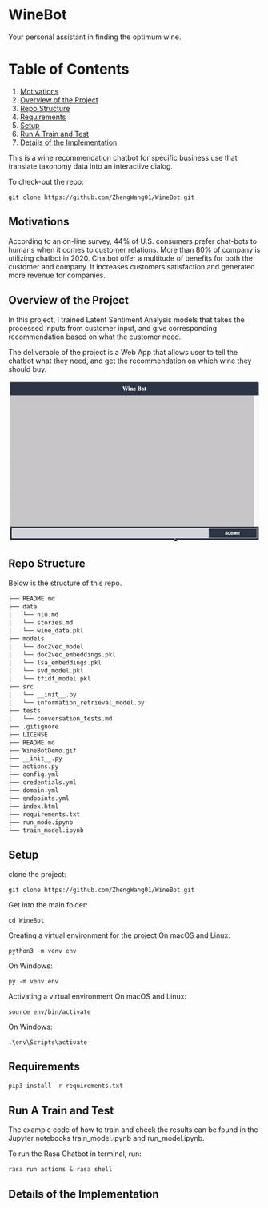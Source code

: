 # WineBot
Your personal assistant in finding the optimum wine.

# Table of Contents
1. [Motivations](README.md#motivations)
2. [Overview of the Project](README.md#overview-of-the-project)
3. [Repo Structure](README.md#repo-structure)
4. [Requirements](README.md#requirements)
5. [Setup](README.md#setup)
6. [Run A Train and Test](README.md#run-a-train-and-test)
10. [Details of the Implementation](README.md#details-of-the-implementation)

 This is a wine recommendation chatbot for specific business use that translate taxonomy data into an interactive dialog.

To check-out the repo:

```
git clone https://github.com/ZhengWang01/WineBot.git
```

## Motivations

According to an on-line survey, 44% of U.S. consumers prefer chat-bots to humans when it comes to customer relations. More than 80% of company is utilizing chatbot in 2020. Chatbot offer a multitude of benefits for both the customer and company. It increases customers satisfaction and generated more revenue for companies.

## Overview of the Project

In this project, I trained Latent Sentiment Analysis models that takes the processed inputs from customer input, and give corresponding recommendation based on what the customer need.

The deliverable of the project is a Web App that allows user to tell the chatbot what they need, and get the recommendation on which wine they should buy.

<p float="left">
  <img src="WineBotDemo.gif" width="800" />
</p>

## Repo Structure

Below is the structure of this repo.

    ├── README.md
    ├── data
    │   └── nlu.md
    │   └── stories.md
    │   └── wine_data.pkl
    ├── models
    │   └── doc2vec_model
    │   └── doc2vec_embeddings.pkl
    │   └── lsa_embeddings.pkl
    │   └── svd_model.pkl
    │   └── tfidf_model.pkl
    ├── src
    │   └── __init__.py
    │   └── information_retrieval_model.py
    ├── tests
    │   └── conversation_tests.md
    ├── .gitignore
    ├── LICENSE
    ├── README.md
    ├── WineBotDemo.gif
    ├── __init__.py
    ├── actions.py
    ├── config.yml
    ├── credentials.yml
    ├── domain.yml
    ├── endpoints.yml
    ├── index.html
    ├── requirements.txt
    ├── run_mode.ipynb
    └── train_model.ipynb

## Setup

clone the project:
```
git clone https://github.com/ZhengWang01/WineBot.git
```
Get into the main folder:
```
cd WineBot
```

Creating a virtual environment for the project
On macOS and Linux:

```
python3 -m venv env
```
On Windows:
```
py -m venv env
```
Activating a virtual environment
On macOS and Linux:
```
source env/bin/activate
```
On Windows:

```
.\env\Scripts\activate
```
## Requirements

```
pip3 install -r requirements.txt
```


## Run A Train and Test

The example code of how to train and check the results can be found in the Jupyter notebooks train_model.ipynb and run_model.ipynb.

To run the Rasa Chatbot in terminal, run:

```
rasa run actions & rasa shell
```


## Details of the Implementation

